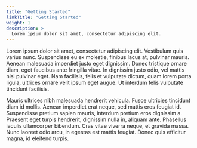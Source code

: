 ```yaml
---
title: "Getting Started"
linkTitle: "Getting Started"
weight: 1
description: >
  Lorem ipsum dolor sit amet, consectetur adipiscing elit.
---
```


Lorem ipsum dolor sit amet, consectetur adipiscing elit. Vestibulum quis varius
nunc. Suspendisse eu ex molestie, finibus lacus at, pulvinar mauris. Aenean
malesuada imperdiet justo eget dignissim. Donec tristique ornare diam, eget
faucibus ante fringilla vitae. In dignissim justo odio, vel mattis nisl pulvinar
eget. Nam facilisis, felis et vulputate dictum, quam lorem porta ligula,
ultrices ornare velit ipsum eget augue. Ut interdum felis vulputate tincidunt
facilisis.

Mauris ultrices nibh malesuada hendrerit vehicula. Fusce ultricies tincidunt
diam id mollis. Aenean imperdiet erat neque, sed mattis eros feugiat id.
Suspendisse pretium sapien mauris, interdum pretium eros dignissim a. Praesent
eget turpis hendrerit, dignissim nulla in, aliquam ante. Phasellus iaculis
ullamcorper bibendum. Cras vitae viverra neque, et gravida massa. Nunc laoreet
odio arcu, in egestas est mattis feugiat. Donec quis efficitur magna, id
eleifend turpis.

